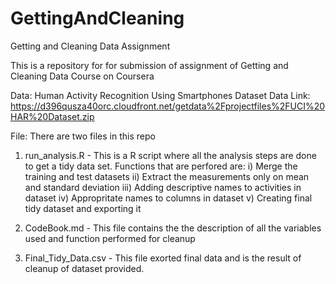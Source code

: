 # GettingAndCleaning
Getting and Cleaning Data Assignment

This is a repository for for submission of assignment of Getting and Cleaning Data Course on Coursera

Data: Human Activity Recognition Using Smartphones Dataset
Data Link: https://d396qusza40orc.cloudfront.net/getdata%2Fprojectfiles%2FUCI%20HAR%20Dataset.zip

File: There are two files in this repo
1. run_analysis.R - This is a R script where all the analysis steps are done to get a tidy data set. Functions that are perfored are:
  i) Merge the training and test datasets
  ii) Extract the measurements only on mean and standard deviation
  iii) Adding descriptive names to activities in dataset
  iv) Appropritate names to columns in dataset
  v) Creating final tidy dataset and exporting it
  
2. CodeBook.md - This file contains the the description of all the variables used and function performed for cleanup

3. Final_Tidy_Data.csv - This file exorted final data and is the result of cleanup of dataset provided.
